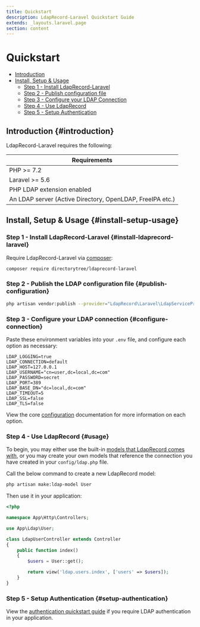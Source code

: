 ```yaml
---
title: Quickstart
description: LdapRecord-Laravel Quickstart Guide
extends: _layouts.laravel.page
section: content
---
```


# Quickstart

- [Introduction](#introduction)
- [Install, Setup & Usage](#install-setup-usage)
  - [Step 1 - Install LdapRecord-Laravel](#install-ldaprecord-laravel)
  - [Step 2 - Publish configuration file](#publish-configuration)
  - [Step 3 - Configure your LDAP Connection](#configure-connection)
  - [Step 4 - Use LdapRecord](#usage)
  - [Step 5 - Setup Authentication](#setup-authentication)

## Introduction {#introduction}

LdapRecord-Laravel requires the following:

Requirements |
--- |
PHP >= 7.2 |
Laravel >= 5.6 |
PHP LDAP extension enabled |
An LDAP server (Active Directory, OpenLDAP, FreeIPA etc.) |

## Install, Setup & Usage {#install-setup-usage}

### Step 1 - Install LdapRecord-Laravel {#install-ldaprecord-laravel}

Require LdapRecord-Laravel via [composer](https://getcomposer.org/):

```bash
composer require directorytree/ldaprecord-laravel
```

### Step 2 - Publish the LDAP configuration file {#publish-configuration}

```bash
php artisan vendor:publish --provider="LdapRecord\Laravel\LdapServiceProvider"
```

### Step 3 - Configure your LDAP connection {#configure-connection}

Paste these environment variables into your `.env` file, and configure each option as necessary:

```dotenv
LDAP_LOGGING=true
LDAP_CONNECTION=default
LDAP_HOST=127.0.0.1
LDAP_USERNAME="cn=user,dc=local,dc=com"
LDAP_PASSWORD=secret
LDAP_PORT=389
LDAP_BASE_DN="dc=local,dc=com"
LDAP_TIMEOUT=5
LDAP_SSL=false
LDAP_TLS=false
```

View the core [configuration](/docs/laravel/v1/configuration) documentation for more information on each option.

### Step 4 - Use LdapRecord {#usage}

To begin, you may either use the built-in [models that LdapRecord comes with](/docs/laravel/v1/models#predefined-models),
or you may create your own models that reference the connection you have created in your `config/ldap.php` file.

Call the below command to create a new LdapRecord model:

```bash
php artisan make:ldap-model User
```

Then use it in your application:

```php
<?php

namespace App\Http\Controllers;

use App\Ldap\User;

class LdapUserController extends Controller
{
    public function index()
    {
        $users = User::get();

        return view('ldap.users.index', ['users' => $users]);
    }
}
```

### Step 5 - Setup Authentication {#setup-authentication}

View the [authentication quickstart guide](/docs/laravel/v1/laravel/auth/quickstart) if you require LDAP authentication in your application.